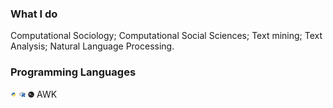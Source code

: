 ### What I do 
Computational Sociology; Computational Social Sciences; Text mining; Text Analysis; Natural Language Processing.

### Programming Languages
<div style="overflow:hidden;">
  <img src="https://raw.githubusercontent.com/github/explore/80688e429a7d4ef2fca1e82350fe8e3517d3494d/topics/python/python.png" alt="ShellScript" width="2%"/> 
  <img src="https://raw.githubusercontent.com/github/explore/80688e429a7d4ef2fca1e82350fe8e3517d3494d/topics/r/r.png" alt="ShellScript" width="2%"/>  
  <img src="https://raw.githubusercontent.com/github/explore/80688e429a7d4ef2fca1e82350fe8e3517d3494d/topics/terminal/terminal.png" alt="ShellScript" width="2%"/>
  AWK
</div>
